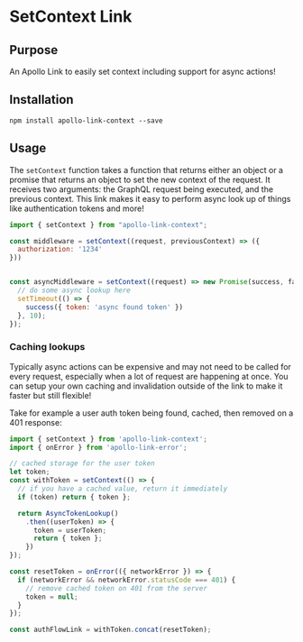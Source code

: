 # SetContext Link

## Purpose
An Apollo Link to easily set context including support for async actions!

## Installation

`npm install apollo-link-context --save`

## Usage

The `setContext` function takes a function that returns either an object or a promise that returns an object to set the new context of the request. It receives two arguments: the GraphQL request being executed, and the previous context. This link makes it easy to perform async look up of things like authentication tokens and more!

```js
import { setContext } from "apollo-link-context";

const middleware = setContext((request, previousContext) => ({
  authorization: '1234'
}))


const asyncMiddleware = setContext((request) => new Promise(success, fail) => {
  // do some async lookup here
  setTimeout(() => {
    success({ token: 'async found token' })
  }, 10);
});

```
### Caching lookups
Typically async actions can be expensive and may not need to be called for every request, especially when a lot of request are happening at once. You can setup your own caching and invalidation outside of the link to make it faster but still flexible!

Take for example a user auth token being found, cached, then removed on a 401 response:

```js
import { setContext } from 'apollo-link-context';
import { onError } from 'apollo-link-error';

// cached storage for the user token
let token;
const withToken = setContext(() => {
  // if you have a cached value, return it immediately
  if (token) return { token };

  return AsyncTokenLookup()
    .then((userToken) => {
      token = userToken;
      return { token };
    })
});

const resetToken = onError(({ networkError }) => {
  if (networkError && networkError.statusCode === 401) {
    // remove cached token on 401 from the server
    token = null;
  }
});

const authFlowLink = withToken.concat(resetToken);
```
